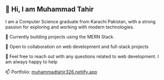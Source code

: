 ## 👋 Hi, I am Muhammad Tahir

   I am a Computer Science graduate from Karachi Pakistan, with a strong passion for exploring and working with modern technologies.

   🔭 Currently building projects using the MERN Stack.

   👯 Open to collaboration on web development and full-stack projects

   💬 Feel free to reach out with any questions related to web development. I am always happy to help

   📫 Portfolio: [muhammadtahir326.netlify.app](https://muhammadtahir326.netlify.app/)

